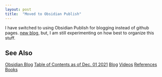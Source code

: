 ```yaml
---
layout: post
title:  "Moved to Obsidian Publish"
---
```


I have switched to using Obsidian Publish for blogging instead of github pages.  [new blog](https://publish.obsidian.md/programmingsimplicity/), but, I am still experimenting on how best to organize this stuff.

## See Also

[Obsidian Blog]( https://publish.obsidian.md/programmingsimplicity/)
[Table of Contents as of Dec. 01 2021](https://guitarvydas.github.io/2021/12/10/Table-of-Contents-Dec-01-2021.html)
[Blog](https://guitarvydas.github.io)
[Videos](https://www.youtube.com/@programmingsimplicity2980 (see playlist "Programming Simplicity"))
[References](https://guitarvydas.github.io/2021/01/14/References.html)
[Books](https://leanpub.com/u/paul-tarvydas.html)

<script src="https://utteranc.es/client.js" 
        repo="guitarvydas/guitarvydas.github.io" 
        issue-term="pathname" 
        theme="github-light" 
        crossorigin="anonymous" > 
</script> 
